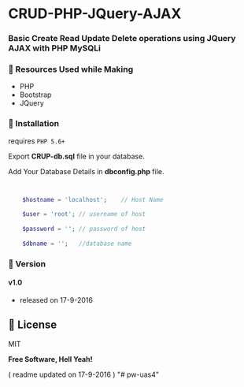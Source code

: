 # CRUD-PHP-JQuery-AJAX

### Basic Create Read Update Delete operations using JQuery AJAX with PHP MySQLi 

### :pushpin: Resources Used while Making
* PHP
* Bootstrap
* JQuery

### :pushpin: Installation

requires ```PHP 5.6+```

Export **CRUP-db.sql** file in your database.

Add Your Database Details in **dbconfig.php** file.

```php


	$hostname = 'localhost'; 	// Host Name
	
	$user = 'root'; // username of host
	
	$password = ''; // password of host
	
	$dbname = ''; 	//database name


```

### :pushpin: Version

#### v1.0
* released on 17-9-2016


:pushpin: License
----

MIT


**Free Software, Hell Yeah!**


( readme updated on 17-9-2016 )
"# pw-uas4" 
